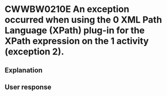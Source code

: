 # CWWBW0210E An exception occurred when using the 0 XML Path Language (XPath) plug-in for the XPath expression on the 1 activity (exception 2).

## Explanation

## User response